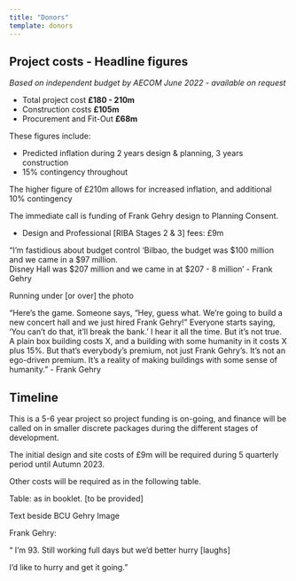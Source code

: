 ```yaml
---
title: "Donors"
template: donors
---
```


## Project costs - Headline figures

*Based on independent budget by AECOM June 2022 - available on request*

- Total project cost **£180 - 210m**
- Construction costs **£105m**
- Procurement and Fit-Out **£68m**

These figures include:

- Predicted inflation during 2 years design & planning, 3 years construction
- 15% contingency throughout

The higher figure of £210m allows for increased inflation, and additional 10% contingency

The immediate call is funding of Frank Gehry design to Planning Consent.

- Design and Professional [RIBA Stages 2 & 3] fees: £9m

“I’m fastidious about budget control ‘Bilbao, the budget was $100 million and we came in a $97 million.  
Disney Hall was $207 million and we came in at $207 - 8 million’ - Frank Gehry 

Running under [or over] the photo

“Here’s the game. Someone says, “Hey, guess what. We’re going to build a new concert hall and we just hired Frank Gehry!” Everyone starts saying, ‘You can’t do that, it’ll break the bank.’ I hear it all the time. But it’s not true. A plain box building costs X, and a building with some humanity in it costs X plus 15%. But that’s everybody’s premium, not just Frank Gehry’s. It’s not an ego-driven premium. It’s a reality of making buildings with some sense of humanity.” - Frank Gehry

## Timeline

This is a 5-6 year project so project funding is on-going, and finance will be called on in smaller discrete packages during the different stages of development.

The initial design and site costs of £9m will be required during 5 quarterly period until Autumn 2023.

Other costs will be required as in the following table.

Table: as in booklet. [to be provided]

Text beside BCU Gehry Image

Frank Gehry: 

“ I’m 93. Still working full days but we’d better hurry [laughs] 

I’d like to hurry and get it going.”